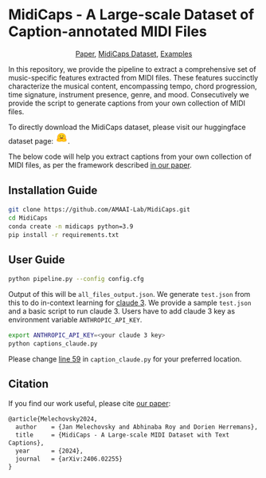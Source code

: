 # MidiCaps - A Large-scale Dataset of Caption-annotated MIDI Files
<p align="center">
<div align="center">
<a href="https://arxiv.org/abs/2406.02255">Paper</a>,
<a href="https://huggingface.co/datasets/amaai-lab/MidiCaps">MidiCaps Dataset</a>, 
  <a href="https://amaai-lab.github.io/MidiCaps/">Examples</a>
</div>

In this repository, we provide the pipeline to extract a comprehensive set of music-specific features extracted from MIDI files. These features succinctly characterize the musical content, encompassing tempo, chord progression, time signature, instrument presence, genre, and mood. Consecutively we provide the script to generate captions from your own collection of MIDI files. 

To directly download the MidiCaps dataset, please visit our huggingface dataset page: [<img src="imgs/hf-logo.png" alt="dataset" width= "5%" class="center" >](https://huggingface.co/datasets/amaai-lab/MidiCaps). 

The below code will help you extract captions from your own collection of MIDI files, as per the framework described [in our paper](https://arxiv.org/abs/2406.02255). 

## Installation Guide
```bash
git clone https://github.com/AMAAI-Lab/MidiCaps.git
cd MidiCaps
conda create -n midicaps python=3.9
pip install -r requirements.txt
```
## User Guide
```bash
python pipeline.py --config config.cfg
```
Output of this will be `all_files_output.json`. We generate `test.json` from this to do in-context learning for [claude 3](https://www.anthropic.com/news/claude-3-family). We provide a sample `test.json` and a basic script to run claude 3. Users have to add claude 3 key as environment variable `ANTHROPIC_API_KEY`.
```bash
export ANTHROPIC_API_KEY=<your claude 3 key>
python captions_claude.py
```
Please change [line 59](https://github.com/AMAAI-Lab/MidiCaps/blob/7266065a121e21029a1b83b3122c9a0b0e310204/caption_claude.py#L59) in `caption_claude.py` for your preferred location. 

## Citation
If you find our work useful, please cite [our paper](https://arxiv.org/abs/2406.02255):

```
@article{Melechovsky2024,
  author    = {Jan Melechovsky and Abhinaba Roy and Dorien Herremans},
  title     = {MidiCaps - A Large-scale MIDI Dataset with Text Captions},
  year      = {2024},
  journal   = {arXiv:2406.02255}
}
```
